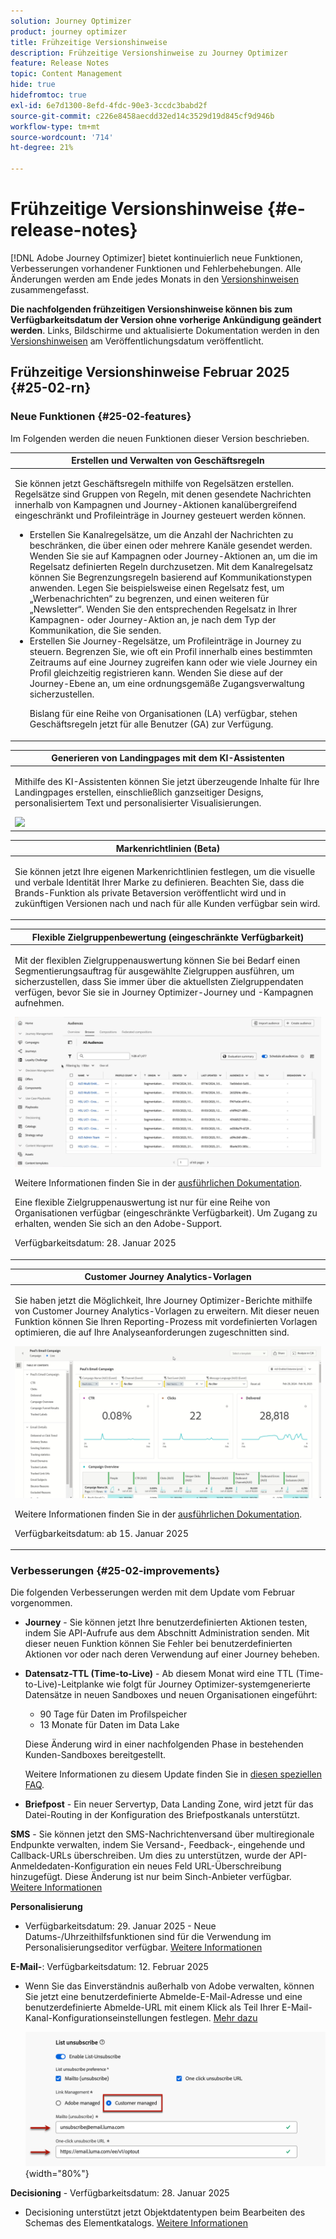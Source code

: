 ```yaml
---
solution: Journey Optimizer
product: journey optimizer
title: Frühzeitige Versionshinweise
description: Frühzeitige Versionshinweise zu Journey Optimizer
feature: Release Notes
topic: Content Management
hide: true
hidefromtoc: true
exl-id: 6e7d1300-8efd-4fdc-90e3-3ccdc3babd2f
source-git-commit: c226e8458aecdd32ed14c3529d19d845cf9d946b
workflow-type: tm+mt
source-wordcount: '714'
ht-degree: 21%

---
```


# Frühzeitige Versionshinweise {#e-release-notes}

[!DNL Adobe Journey Optimizer] bietet kontinuierlich neue Funktionen, Verbesserungen vorhandener Funktionen und Fehlerbehebungen. Alle Änderungen werden am Ende jedes Monats in den [Versionshinweisen](release-notes.md) zusammengefasst.

**Die nachfolgenden frühzeitigen Versionshinweise können bis zum Verfügbarkeitsdatum der Version ohne vorherige Ankündigung geändert werden**. Links, Bildschirme und aktualisierte Dokumentation werden in den [Versionshinweisen](release-notes.md) am Veröffentlichungsdatum veröffentlicht.

## Frühzeitige Versionshinweise Februar 2025 {#25-02-rn}

### Neue Funktionen {#25-02-features}

Im Folgenden werden die neuen Funktionen dieser Version beschrieben.

<table>
<thead>
<tr>
<th><strong>Erstellen und Verwalten von Geschäftsregeln</strong><br/></th>
</tr>
</thead>
<tbody>
<tr>
<td>
<p>Sie können jetzt Geschäftsregeln mithilfe von Regelsätzen erstellen. Regelsätze sind Gruppen von Regeln, mit denen gesendete Nachrichten innerhalb von Kampagnen und Journey-Aktionen kanalübergreifend eingeschränkt und Profileinträge in Journey gesteuert werden können.<p>
<p><ul><li>Erstellen Sie Kanalregelsätze, um die Anzahl der Nachrichten zu beschränken, die über einen oder mehrere Kanäle gesendet werden. Wenden Sie sie auf Kampagnen oder Journey-Aktionen an, um die im Regelsatz definierten Regeln durchzusetzen. Mit dem Kanalregelsatz können Sie Begrenzungsregeln basierend auf Kommunikationstypen anwenden. Legen Sie beispielsweise einen Regelsatz fest, um „Werbenachrichten“ zu begrenzen, und einen weiteren für „Newsletter“. Wenden Sie den entsprechenden Regelsatz in Ihrer Kampagnen- oder Journey-Aktion an, je nach dem Typ der Kommunikation, die Sie senden.</li>
<li> Erstellen Sie Journey-Regelsätze, um Profileinträge in Journey zu steuern. Begrenzen Sie, wie oft ein Profil innerhalb eines bestimmten Zeitraums auf eine Journey zugreifen kann oder wie viele Journey ein Profil gleichzeitig registrieren kann. Wenden Sie diese auf der Journey-Ebene an, um eine ordnungsgemäße Zugangsverwaltung sicherzustellen.</li></p>
<p>Bislang für eine Reihe von Organisationen (LA) verfügbar, stehen Geschäftsregeln jetzt für alle Benutzer (GA) zur Verfügung.</p>
<!--p>For more information, refer to the <a href="../configuration/business-rules.md">detailed documentation</a>.</p-->
</td>
</tr>
</tbody>
</table>

<table>
<thead>
<tr>
<th><strong>Generieren von Landingpages mit dem KI-Assistenten</strong><br/></th>
</tr>
</thead>
<tbody>
<tr>
<td>
<p>Mithilfe des KI-Assistenten können Sie jetzt überzeugende Inhalte für Ihre Landingpages erstellen, einschließlich ganzseitiger Designs, personalisiertem Text und personalisierter Visualisierungen.</p>
<img src="assets/do-not-localize/ai-lp.gif">
<!--p>For more information on AI Assistant, refer to the <a href="../email/generative-lp.md">detailed documentation</a>.</p-->
</td>
</tr>
</tbody>
</table>


<table>
<thead>
<tr>
<th><strong>Markenrichtlinien (Beta)</strong><br/></th>
</tr>
</thead>
<tbody>
<tr>
<td>
<p>Sie können jetzt Ihre eigenen Markenrichtlinien festlegen, um die visuelle und verbale Identität Ihrer Marke zu definieren. Beachten Sie, dass die Brands-Funktion als private Betaversion veröffentlicht wird und in zukünftigen Versionen nach und nach für alle Kunden verfügbar sein wird.</p>
<!--p>For more information, refer to the <a href="../content-management/brands.md">detailed documentation</a>.</p-->
</td>
</tr>
</tbody>
</table>



<table>
<thead>
<tr>
<th><strong>Flexible Zielgruppenbewertung (eingeschränkte Verfügbarkeit)</strong><br/></th>
</tr>
</thead>
<tbody>
<tr>
<td>
<p>Mit der flexiblen Zielgruppenauswertung können Sie bei Bedarf einen Segmentierungsauftrag für ausgewählte Zielgruppen ausführen, um sicherzustellen, dass Sie immer über die aktuellsten Zielgruppendaten verfügen, bevor Sie sie in Journey Optimizer-Journey und -Kampagnen aufnehmen.</p>
<img src="assets/do-not-localize/flexible-audience.gif">
<p>Weitere Informationen finden Sie in der <a href="../audience/about-audiences.md#flexible">ausführlichen Dokumentation</a>.</p>
<p> Eine flexible Zielgruppenauswertung ist nur für eine Reihe von Organisationen verfügbar (eingeschränkte Verfügbarkeit). Um Zugang zu erhalten, wenden Sie sich an den Adobe-Support.</p>
<p>Verfügbarkeitsdatum: 28. Januar 2025</p>
</tr>
</tbody>
</table>



<table>
<thead>
<tr>
<th><strong>Customer Journey Analytics-Vorlagen</strong><br/></th>
</tr>
</thead>
<tbody>
<tr>
<td>
<p>Sie haben jetzt die Möglichkeit, Ihre Journey Optimizer-Berichte mithilfe von Customer Journey Analytics-Vorlagen zu erweitern. Mit dieser neuen Funktion können Sie Ihren Reporting-Prozess mit vordefinierten Vorlagen optimieren, die auf Ihre Analyseanforderungen zugeschnitten sind.
</p>
<img src="assets/do-not-localize/cja-templates.gif">
<p>Weitere Informationen finden Sie in der <a href="../reports/report-cja-manage.md#cja-template">ausführlichen Dokumentation</a>.</p>
<p>Verfügbarkeitsdatum: ab 15. Januar 2025</p>
</tr>
</tbody>
</table>




### Verbesserungen {#25-02-improvements}

Die folgenden Verbesserungen werden mit dem Update vom Februar vorgenommen.

* **Journey** - Sie können jetzt Ihre benutzerdefinierten Aktionen testen, indem Sie API-Aufrufe aus dem Abschnitt Administration senden. Mit dieser neuen Funktion können Sie Fehler bei benutzerdefinierten Aktionen vor oder nach deren Verwendung auf einer Journey beheben.

* **Datensatz-TTL (Time-to-Live)** - Ab diesem Monat wird eine TTL (Time-to-Live)-Leitplanke wie folgt für Journey Optimizer-systemgenerierte Datensätze in neuen Sandboxes und neuen Organisationen eingeführt:

   * 90 Tage für Daten im Profilspeicher
   * 13 Monate für Daten im Data Lake

  Diese Änderung wird in einer nachfolgenden Phase in bestehenden Kunden-Sandboxes bereitgestellt.

  Weitere Informationen zu diesem Update finden Sie in [diesen speziellen FAQ](../data/datasets-ttl.md#frequently-asked-questions).

<!--* **Playbooks** - You can now create and publish your own Use Case Playbooks in Journey Optimizer.-->

* **Briefpost** - Ein neuer Servertyp, Data Landing Zone, wird jetzt für das Datei-Routing in der Konfiguration des Briefpostkanals unterstützt.

**SMS** - Sie können jetzt den SMS-Nachrichtenversand über multiregionale Endpunkte verwalten, indem Sie Versand-, Feedback-, eingehende und Callback-URLs überschreiben. Um dies zu unterstützen, wurde der API-Anmeldedaten-Konfiguration ein neues Feld URL-Überschreibung hinzugefügt. Diese Änderung ist nur beim Sinch-Anbieter verfügbar. [Weitere Informationen](../sms/sms-configuration-sinch.md)

**Personalisierung**

<!--
* The personalization editor has been enhanced with new capabilities such as Auto-complete, Search, and filtering options. You can also show or hide deprecated attributes.-->

* Verfügbarkeitsdatum: 29. Januar 2025 - Neue Datums-/Uhrzeithilfsfunktionen sind für die Verwendung im Personalisierungseditor verfügbar. [Weitere Informationen](../personalization/functions/dates.md)

**E-Mail-**: Verfügbarkeitsdatum: 12. Februar 2025

* Wenn Sie das Einverständnis außerhalb von Adobe verwalten, können Sie jetzt eine benutzerdefinierte Abmelde-E-Mail-Adresse und eine benutzerdefinierte Abmelde-URL mit einem Klick als Teil Ihrer E-Mail-Kanal-Konfigurationseinstellungen festlegen. [Mehr dazu](../email/list-unsubscribe.md#custom-managed)

  ![](../email/assets/surface-list-unsubscribe-custom.png){width="80%"}

**Decisioning** - Verfügbarkeitsdatum: 28. Januar 2025

* Decisioning unterstützt jetzt Objektdatentypen beim Bearbeiten des Schemas des Elementkatalogs. [Weitere Informationen](../experience-decisioning/catalogs.md)

